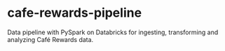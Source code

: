 # cafe-rewards-pipeline
Data pipeline with PySpark on Databricks for ingesting, transforming and analyzing Café Rewards data.
